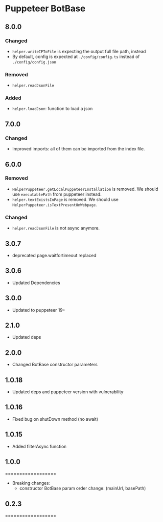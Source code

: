 # Puppeteer BotBase

## 8.0.0

### Changed

- `helper.writeIPToFile` is expecting the output full file path, instead
- By default, config is expected at `./config/config.ts` instead of `./config/config.json`

### Removed

- `helper.readJsonFile`

### Added

- `helper.loadJson`: function to load a json

## 7.0.0

### Changed

- Improved imports: all of them can be imported from the index file.

## 6.0.0

### Removed

- `HelperPuppeteer.getLocalPuppeteerInstallation` is removed. We should use `executablePath` from puppeteer instead.
- `helper.textExistsInPage` is removed. We should use `HelperPuppeteer.isTextPresentOnWebpage`.

### Changed

- `helper.readJsonFile` is not async anymore.

## 3.0.7

- deprecated page.waitfortimeout replaced

## 3.0.6

- Updated Dependencies

## 3.0.0

- Updated to puppeteer 19+

## 2.1.0

- Updated deps

## 2.0.0

- Changed BotBase constructor parameters

## 1.0.18

- Updated deps and puppeteer version with vulnerability

## 1.0.16

- Fixed bug on shutDown method (no await)

## 1.0.15

- Added filterAsync function

## 1.0.0

==================

- Breaking changes:
  - constructor BotBase param order change: (mainUrl, basePath)

## 0.2.3

==================
